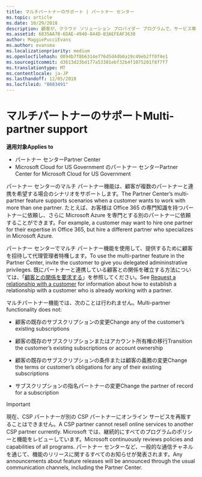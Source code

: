 ```yaml
---
title: マルチパートナーのサポート | パートナー センター
ms.topic: article
ms.date: 10/29/2018
description: 顧客が、クラウド ソリューション プロバイダー プログラムで、サービス専門分野の異なる複数のパートナーとの連携を求める場合があります。
ms.assetid: 6835AA78-6DAE-4940-844D-B3AEFEAF3630
author: MaggiePucciEvans
ms.author: evansma
ms.localizationpriority: medium
ms.openlocfilehash: 0094b7f8b6314e776d5d4db6a19c49eb2ff0f4e1
ms.sourcegitcommit: d3613d23bd177a53381ebf32b4f1075201f8f7f7
ms.translationtype: MT
ms.contentlocale: ja-JP
ms.lasthandoff: 12/05/2018
ms.locfileid: "8683491"
---
```

# <a name="multi-partner-support"></a><span data-ttu-id="6d14c-103">マルチパートナーのサポート</span><span class="sxs-lookup"><span data-stu-id="6d14c-103">Multi-partner support</span></span>

**<span data-ttu-id="6d14c-104">適用対象</span><span class="sxs-lookup"><span data-stu-id="6d14c-104">Applies to</span></span>**

-  <span data-ttu-id="6d14c-105">パートナー センター</span><span class="sxs-lookup"><span data-stu-id="6d14c-105">Partner Center</span></span>
-  <span data-ttu-id="6d14c-106">Microsoft Cloud for US Government のパートナー センター</span><span class="sxs-lookup"><span data-stu-id="6d14c-106">Partner Center for Microsoft Cloud for US Government</span></span>


<span data-ttu-id="6d14c-107">パートナー センターのマルチ パートナー機能は、顧客が複数のパートナーと連携を希望する場合のシナリオをサポートします。</span><span class="sxs-lookup"><span data-stu-id="6d14c-107">The Partner Center’s multi-partner feature supports scenarios when a customer wants to work with more than one partner.</span></span> <span data-ttu-id="6d14c-108">たとえば、お客様は Office 365 の専門知識を持つパートナーに依頼し、さらに Microsoft Azure を専門とする別のパートナーに依頼することができます。</span><span class="sxs-lookup"><span data-stu-id="6d14c-108">For example, a customer may want to hire one partner for their expertise in Office 365, but hire a different partner who specializes in Microsoft Azure.</span></span>

<span data-ttu-id="6d14c-109">パートナー センターでマルチ パートナー機能を使用して、提供するために顧客を招待して代理管理者特権します。</span><span class="sxs-lookup"><span data-stu-id="6d14c-109">To use the multi-partner feature in the Partner Center, invite the customer to give you delegated admininstrative privileges.</span></span> <span data-ttu-id="6d14c-110">既にパートナーと連携している顧客との関係を確立する方法については、「[顧客との関係を要求する](request-a-relationship-with-a-customer.md)」を参照してください。</span><span class="sxs-lookup"><span data-stu-id="6d14c-110">See [Request a relationship with a customer](request-a-relationship-with-a-customer.md) for information about how to establish a relationship with a customer who is already working with a partner.</span></span>

<span data-ttu-id="6d14c-111">マルチパートナー機能では、次のことは行われません。</span><span class="sxs-lookup"><span data-stu-id="6d14c-111">Multi-partner functionality does not:</span></span>

-   <span data-ttu-id="6d14c-112">顧客の既存のサブスクリプションの変更</span><span class="sxs-lookup"><span data-stu-id="6d14c-112">Change any of the customer’s existing subscriptions</span></span>

-   <span data-ttu-id="6d14c-113">顧客の既存のサブスクリプションまたはアカウント所有権の移行</span><span class="sxs-lookup"><span data-stu-id="6d14c-113">Transition the customer’s existing subscriptions or account ownership</span></span>

-   <span data-ttu-id="6d14c-114">顧客の既存のサブスクリプションの条件または顧客の義務の変更</span><span class="sxs-lookup"><span data-stu-id="6d14c-114">Change the terms or customer’s obligations for any of their existing subscriptions</span></span>

-   <span data-ttu-id="6d14c-115">サブスクリプションの指名パートナーの変更</span><span class="sxs-lookup"><span data-stu-id="6d14c-115">Change the partner of record for a subscription</span></span>

> [!IMPORTANT]  
> <span data-ttu-id="6d14c-116">現在、CSP パートナーが別の CSP パートナーにオンライン サービスを再販することはできません。</span><span class="sxs-lookup"><span data-stu-id="6d14c-116">A CSP partner cannot resell online services to another CSP partner currently.</span></span> <span data-ttu-id="6d14c-117">Microsoft では、継続的にすべてのプログラムのポリシーと機能をレビューしています。</span><span class="sxs-lookup"><span data-stu-id="6d14c-117">Microsoft continuously reviews policies and capabilities of all programs.</span></span> <span data-ttu-id="6d14c-118">パートナー センターなど、一般的な通信チャネルを通じて、機能のリリースに関するすべてのお知らせが発表されます。</span><span class="sxs-lookup"><span data-stu-id="6d14c-118">Any announcements about feature releases will be announced through the usual communication channels, including the Partner Center.</span></span>  

 






